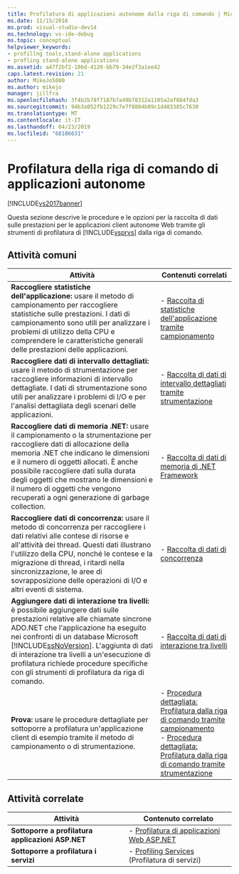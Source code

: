 ```yaml
---
title: Profilatura di applicazioni autonome dalla riga di comando | Microsoft Docs
ms.date: 11/15/2016
ms.prod: visual-studio-dev14
ms.technology: vs-ide-debug
ms.topic: conceptual
helpviewer_keywords:
- profillng tools,stand-alone applications
- profling stand-alone applications
ms.assetid: a47f2bf2-186d-4120-bb79-34e2f3a1ee42
caps.latest.revision: 21
author: MikeJo5000
ms.author: mikejo
manager: jillfra
ms.openlocfilehash: 3f4b2b78f7187b7a49b78312a1105a2af884fda3
ms.sourcegitcommit: 94b3a052fb1229c7e7f8804b09c1d403385c7630
ms.translationtype: MT
ms.contentlocale: it-IT
ms.lasthandoff: 04/23/2019
ms.locfileid: "68186631"
---
```

# <a name="command-line-profiling-of-stand-alone-applications"></a>Profilatura della riga di comando di applicazioni autonome
[!INCLUDE[vs2017banner](../includes/vs2017banner.md)]

Questa sezione descrive le procedure e le opzioni per la raccolta di dati sulle prestazioni per le applicazioni client autonome Web tramite gli strumenti di profilatura di [!INCLUDE[vsprvs](../includes/vsprvs-md.md)] dalla riga di comando.  
  
## <a name="common-tasks"></a>Attività comuni  
  
|Attività|Contenuti correlati|  
|----------|---------------------|  
|**Raccogliere statistiche dell'applicazione:** usare il metodo di campionamento per raccogliere statistiche sulle prestazioni. I dati di campionamento sono utili per analizzare i problemi di utilizzo della CPU e comprendere le caratteristiche generali delle prestazioni delle applicazioni.|-   [Raccolta di statistiche dell'applicazione tramite campionamento](../profiling/collecting-application-statistics-for-stand-alone-applications-by-using-the-profiler-command-line.md)|  
|**Raccogliere dati di intervallo dettagliati:** usare il metodo di strumentazione per raccogliere informazioni di intervallo dettagliate. I dati di strumentazione sono utili per analizzare i problemi di I/O e per l'analisi dettagliata degli scenari delle applicazioni.|-   [Raccolta di dati di intervallo dettagliati tramite strumentazione](../profiling/collecting-detailed-timing-data-for-a-stand-alone-application-by-using-the-profiler-command-line.md)|  
|**Raccogliere dati di memoria .NET:** usare il campionamento o la strumentazione per raccogliere dati di allocazione della memoria .NET che indicano le dimensioni e il numero di oggetti allocati. È anche possibile raccogliere dati sulla durata degli oggetti che mostrano le dimensioni e il numero di oggetti che vengono recuperati a ogni generazione di garbage collection.|-   [Raccolta di dati di memoria di .NET Framework](../profiling/collecting-dotnet-framework-memory-data-for-stand-alone-applications-by-using-the-profiler-command-line.md)|  
|**Raccogliere dati di concorrenza:** usare il metodo di concorrenza per raccogliere i dati relativi alle contese di risorse e all'attività dei thread. Questi dati illustrano l'utilizzo della CPU, nonché le contese e la migrazione di thread, i ritardi nella sincronizzazione, le aree di sovrapposizione delle operazioni di I/O e altri eventi di sistema.|-   [Raccolta di dati di concorrenza](../profiling/collecting-concurrency-data-for-stand-alone-applications-by-using-the-profiler-command-line.md)|  
|**Aggiungere dati di interazione tra livelli:** è possibile aggiungere dati sulle prestazioni relative alle chiamate sincrone ADO.NET che l'applicazione ha eseguito nei confronti di un database Microsoft [!INCLUDE[ssNoVersion](../includes/ssnoversion-md.md)]. L'aggiunta di dati di interazione tra livelli a un'esecuzione di profilatura richiede procedure specifiche con gli strumenti di profilatura da riga di comando.|-   [Raccolta di dati di interazione tra livelli](../profiling/adding-tier-interaction-data-from-the-command-line.md)|  
|**Prova:** usare le procedure dettagliate per sottoporre a profilatura un'applicazione client di esempio tramite il metodo di campionamento o di strumentazione.|-   [Procedura dettagliata: Profilatura dalla riga di comando tramite campionamento](../profiling/walkthrough-command-line-profiling-using-sampling.md)<br />-   [Procedura dettagliata: Profilatura dalla riga di comando tramite strumentazione](../profiling/walkthrough-command-line-profiling-using-instrumentation.md)|  
  
## <a name="related-tasks"></a>Attività correlate  
  
|Attività|Contenuto correlato|  
|----------|---------------------|  
|**Sottoporre a profilatura applicazioni ASP.NET**|-   [Profilatura di applicazioni Web ASP.NET](../profiling/command-line-profiling-of-aspnet-web-applications.md)|  
|**Sottoporre a profilatura i servizi**|-   [Profiling Services](../profiling/command-line-profiling-of-services.md) (Profilatura di servizi)|
